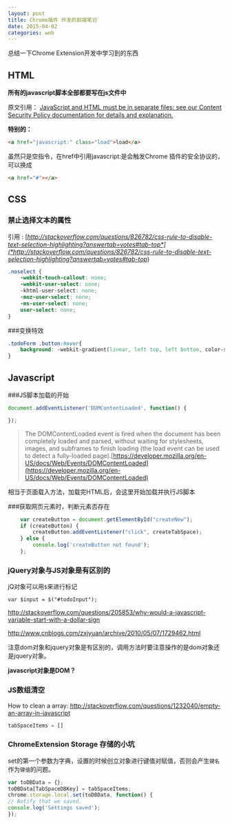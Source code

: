 ```yaml
---
layout: post
title: Chrome插件 开发的前端笔记
date: 2015-04-02
categories: web
---
```


总结一下Chrome Extension开发中学习到的东西

## HTML


**所有的javascript脚本全部都要写在js文件中**

原文引用：
[JavaScript and HTML must be in separate files: see our Content Security Policy documentation for details and explanation.](https://developer.chrome.com/extensions/contentSecurityPolicy)

**特别的：**

~~~html
<a href="javascript:" class="load">load</a>
~~~

虽然只是空指令，在href中引用javascript:是会触发Chrome 插件的安全协议的，可以换成

~~~html
<a href="#"></a>
~~~


## CSS

### 禁止选择文本的属性


引用 : [*http://stackoverflow.com/questions/826782/css-rule-to-disable-text-selection-highlighting?answertab=votes#tab-top*](*http://stackoverflow.com/questions/826782/css-rule-to-disable-text-selection-highlighting?answertab=votes#tab-top*)

~~~css
.noselect {
    -webkit-touch-callout: none;
    -webkit-user-select: none;
    -khtml-user-select: none;
    -moz-user-select: none;
    -ms-user-select: none;
    user-select: none;
}
~~~

###变换特效

~~~css
.todoForm .button:hover{
    background: -webkit-gradient(linear, left top, left bottom, color-stop(0%,#f1f3f5), color-stop(100%,#d5d7d9));
}
~~~

## Javascript

###JS脚本加载的开始

~~~js
document.addEventListener('DOMContentLoaded', function() {

});
~~~

>The DOMContentLoaded event is fired when the document has been completely loaded and parsed, without waiting for stylesheets, images, and subframes to finish loading (the load event can be used to detect a fully-loaded page).[https://developer.mozilla.org/en-US/docs/Web/Events/DOMContentLoaded](https://developer.mozilla.org/en-US/docs/Web/Events/DOMContentLoaded)

相当于页面载入方法，加载完HTML后，会这里开始加载并执行JS脚本

###获取网页元素时，判断元素否存在


~~~js
    var createButton = document.getElementById("createNew");
    if (createButton) {
        createButton.addEventListener("click", createTabSpace);
    } else {
        console.log('createButton not found');
    };
~~~


### jQuery对象与JS对象是有区别的

jQ对象可以用`$`来进行标记
~~~jq
var $input = $("#todoInput");
~~~

http://stackoverflow.com/questions/205853/why-would-a-javascript-variable-start-with-a-dollar-sign

http://www.cnblogs.com/zxjyuan/archive/2010/05/07/1729462.html

注意dom对象和jquery对象是有区别的，调用方法时要注意操作的是dom对象还是jquery对象。


**javascript对象是DOM？**



### JS数组清空

How to clean a array: http://stackoverflow.com/questions/1232040/empty-an-array-in-javascript
~~~js
tabSpaceItems = []
~~~


### ChromeExtension Storage 存储的小坑

set的第一个参数为字典，设置的时候创立对象进行键值对赋值，否则会产生`键名`作为`键值`的问题。

~~~js
var toDBData = {};
toDBData[TabSpaceDBKey] = tabSpaceItems;
chrome.storage.local.set(toDBData, function() {
// Notify that we saved.
console.log('Settings saved');
});
~~~
